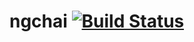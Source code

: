 # ngchai [![Build Status](https://travis-ci.org/CheckmateDev/ngchai.svg?branch=dev)](https://travis-ci.org/CheckmateDev/ngchai)